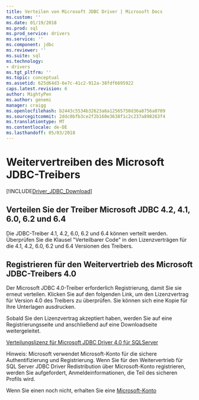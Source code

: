 ```yaml
---
title: Verteilen von Microsoft JDBC Driver | Microsoft Docs
ms.custom: ''
ms.date: 01/19/2018
ms.prod: sql
ms.prod_service: drivers
ms.service: ''
ms.component: jdbc
ms.reviewer: ''
ms.suite: sql
ms.technology:
- drivers
ms.tgt_pltfrm: ''
ms.topic: conceptual
ms.assetid: 625d64d3-6e7c-41c2-912a-38fdf6695922
caps.latest.revision: 6
author: MightyPen
ms.author: genemi
manager: craigg
ms.openlocfilehash: b2443c5534b32623a6a12565750d36a8756a0709
ms.sourcegitcommit: 2ddc0bfb3ce2f2b160e3638f1c2c237a898263f4
ms.translationtype: MT
ms.contentlocale: de-DE
ms.lasthandoff: 05/03/2018
---
```

# <a name="redistributing-the-microsoft-jdbc-driver"></a>Weitervertreiben des Microsoft JDBC-Treibers
[!INCLUDE[Driver_JDBC_Download](../../includes/driver_jdbc_download.md)]

## <a name="redistribute-the-microsoft-jdbc-41-42-60-62-and-64-driver"></a>Verteilen Sie der Treiber Microsoft JDBC 4.2, 4.1, 6.0, 6.2 und 6.4
Die JDBC-Treiber 4.1, 4.2, 6.0, 6.2 und 6.4 können verteilt werden. Überprüfen Sie die Klausel "Verteilbarer Code" in den Lizenzverträgen für die 4.1, 4.2, 6.0, 6.2 und 6.4 Versionen des Treibers.
    
## <a name="register-to-redistribute-the-microsoft-jdbc-40-driver"></a>Registrieren für den Weitervertrieb des Microsoft JDBC-Treibers 4.0  
 Der Microsoft JDBC 4.0-Treiber erforderlich Registrierung, damit Sie sie erneut verteilen. Klicken Sie auf den folgenden Link, um den Lizenzvertrag für Version 4.0 des Treibers zu überprüfen.  Sie können sich eine Kopie für Ihre Unterlagen ausdrucken.  
  
 Sobald Sie den Lizenzvertrag akzeptiert haben, werden Sie auf eine Registrierungsseite und anschließend auf eine Downloadseite weitergeleitet.  
  
 [Verteilungslizenz für Microsoft JDBC Driver 4.0 für SQLServer](https://msdn.microsoft.com/sqlserver/jj589698)  
  
 Hinweis: Microsoft verwendet Microsoft-Konto für die sichere Authentifizierung und Registrierung. Wenn Sie für den Weitervertrieb für SQL Server JDBC Driver Redistribution über Microsoft-Konto registrieren, werden Sie aufgefordert, Anmeldeinformationen, die Teil des sicheren Profils wird.  
  
 Wenn Sie einen noch nicht, erhalten Sie eine [Microsoft-Konto](https://signup.live.com/)  
  
  
